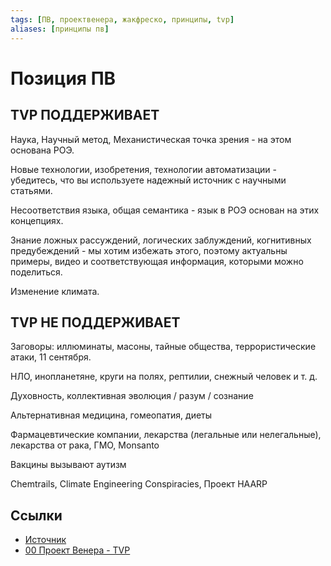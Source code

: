 ```yaml
---
tags: [ПВ, проектвенера, жакфреско, принципы, tvp]
aliases: [принципы пв]
---
```

# Позиция ПВ

## TVP ПОДДЕРЖИВАЕТ

Наука, Научный метод, Механистическая точка зрения - на этом основана РОЭ.

Новые технологии, изобретения, технологии автоматизации - убедитесь, что вы используете надежный источник с научными статьями.

Несоответствия языка, общая семантика - язык в РОЭ основан на этих концепциях.

Знание ложных рассуждений, логических заблуждений, когнитивных предубеждений - мы хотим избежать этого, поэтому актуальны примеры, видео и соответствующая информация, которыми можно поделиться.

Изменение климата.

## TVP НЕ ПОДДЕРЖИВАЕТ

Заговоры: иллюминаты, масоны, тайные общества, террористические атаки, 11 сентября.

НЛО, инопланетяне, круги на полях, рептилии, снежный человек и т. д.

Духовность, коллективная эволюция / разум / сознание

Альтернативная медицина, гомеопатия, диеты

Фармацевтические компании, лекарства (легальные или нелегальные), лекарства от рака, ГМО, Monsanto

Вакцины вызывают аутизм

Chemtrails, Climate Engineering Conspiracies, Проект HAARP

## Ссылки

* [Источник](https://discord.com/channels/651126451998818320/663081684610187285/901849322180726844)
* [00 Проект Венера - TVP](00%20Проект%20Венера%20-%20TVP.md)
